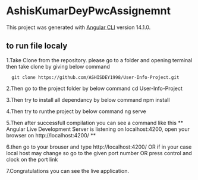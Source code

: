 # AshisKumarDeyPwcAssignemnt

This project was generated with [Angular CLI](https://github.com/angular/angular-cli) version 14.1.0.

## to run file localy
1.Take Clone from the repository.
  please go to a folder and opening terminal then take clone by giving below command

      git clone https://github.com/ASHISDEY1998/User-Info-Project.git

2.Then go to the project folder by below command
      cd User-Info-Project
      
3.Then try to install all dependancy by below command
      npm install
      
4.Then try to runthe project by below command
      ng serve
      
5.Then after successfull compilation you can see a command like this
      ** Angular Live Development Server is listening on localhost:4200, open your browser on http://localhost:4200/ **
      
6.then go to your brouser and type http://localhost:4200/ OR if in your case local host may change so go to the given port number OR press control and clock on the port    link

7.Congratulations you can see the live application.




